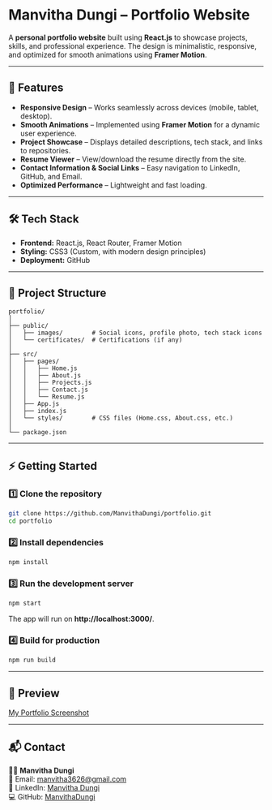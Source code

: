# Manvitha Dungi – Portfolio Website

A **personal portfolio website** built using **React.js** to showcase projects, skills, and professional experience. The design is minimalistic, responsive, and optimized for smooth animations using **Framer Motion**.

---

## 🚀 Features

- **Responsive Design** – Works seamlessly across devices (mobile, tablet, desktop).  
- **Smooth Animations** – Implemented using **Framer Motion** for a dynamic user experience.  
- **Project Showcase** – Displays detailed descriptions, tech stack, and links to repositories.  
- **Resume Viewer** – View/download the resume directly from the site.  
- **Contact Information & Social Links** – Easy navigation to LinkedIn, GitHub, and Email.  
- **Optimized Performance** – Lightweight and fast loading.  

---

## 🛠️ Tech Stack

- **Frontend:** React.js, React Router, Framer Motion  
- **Styling:** CSS3 (Custom, with modern design principles)  
- **Deployment:** GitHub 

---

## 📂 Project Structure

```
portfolio/
│
├── public/
│   ├── images/        # Social icons, profile photo, tech stack icons      
│   └── certificates/  # Certifications (if any)
│
├── src/
│   ├── pages/
│   │   ├── Home.js
│   │   ├── About.js
│   │   ├── Projects.js
│   │   ├── Contact.js
│   │   └── Resume.js
│   ├── App.js
│   ├── index.js
│   └── styles/        # CSS files (Home.css, About.css, etc.)
│
└── package.json
```

---

## ⚡ Getting Started

### 1️⃣ Clone the repository
```bash
git clone https://github.com/ManvithaDungi/portfolio.git
cd portfolio
```

### 2️⃣ Install dependencies
```bash
npm install
```

### 3️⃣ Run the development server
```bash
npm start
```
The app will run on **http://localhost:3000/**.

### 4️⃣ Build for production
```bash
npm run build
```

---

## 📸 Preview

[My Portfolio Screenshot](public/images/portfolio.png)

---

## 📬 Contact

👩‍💻 **Manvitha Dungi**  
📧 Email: [manvitha3626@gmail.com](mailto:manvitha3626@gmail.com)  
🔗 LinkedIn: [Manvitha Dungi](https://www.linkedin.com/in/manvitha-dungi-8a8040211/)  
💻 GitHub: [ManvithaDungi](https://github.com/ManvithaDungi)
